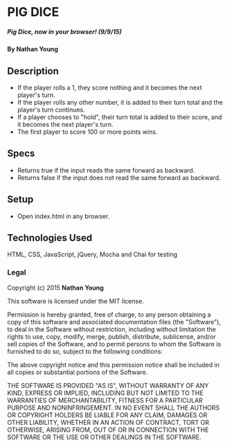 # PIG DICE

##### Pig Dice, now in your browser! (9/9/15)

#### By Nathan Young

## Description

* If the player rolls a 1, they score nothing and it becomes the next player's turn.
* If the player rolls any other number, it is added to their turn total and the player's turn continues.
* If a player chooses to "hold", their turn total is added to their score, and it becomes the next player's turn.
* The first player to score 100 or more points wins.

## Specs

* Returns true if the input reads the same forward as backward.
* Returns false if the input does not read the same forward as backward.

## Setup

* Open index.html in any browser.

## Technologies Used

HTML, CSS, JavaScript, jQuery, Mocha and Chai for testing

### Legal

Copyright (c) 2015 **Nathan Young**

This software is licensed under the MIT license.

Permission is hereby granted, free of charge, to any person obtaining a copy
of this software and associated documentation files (the "Software"), to deal
in the Software without restriction, including without limitation the rights
to use, copy, modify, merge, publish, distribute, sublicense, and/or sell
copies of the Software, and to permit persons to whom the Software is
furnished to do so, subject to the following conditions:

The above copyright notice and this permission notice shall be included in
all copies or substantial portions of the Software.

THE SOFTWARE IS PROVIDED "AS IS", WITHOUT WARRANTY OF ANY KIND, EXPRESS OR
IMPLIED, INCLUDING BUT NOT LIMITED TO THE WARRANTIES OF MERCHANTABILITY,
FITNESS FOR A PARTICULAR PURPOSE AND NONINFRINGEMENT. IN NO EVENT SHALL THE
AUTHORS OR COPYRIGHT HOLDERS BE LIABLE FOR ANY CLAIM, DAMAGES OR OTHER
LIABILITY, WHETHER IN AN ACTION OF CONTRACT, TORT OR OTHERWISE, ARISING FROM,
OUT OF OR IN CONNECTION WITH THE SOFTWARE OR THE USE OR OTHER DEALINGS IN
THE SOFTWARE.
